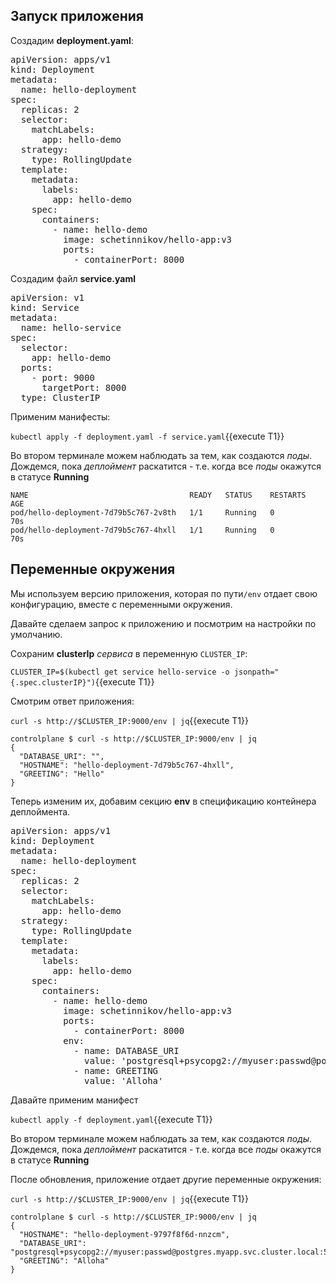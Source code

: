 ## Запуск приложения

Создадим **deployment.yaml**: 

<pre class="file" data-filename="./deployment.yaml" data-target="replace">
apiVersion: apps/v1
kind: Deployment
metadata:
  name: hello-deployment
spec:
  replicas: 2
  selector:
    matchLabels:
      app: hello-demo
  strategy:
    type: RollingUpdate
  template:
    metadata:
      labels:
        app: hello-demo
    spec:
      containers:
        - name: hello-demo
          image: schetinnikov/hello-app:v3
          ports:
            - containerPort: 8000
</pre>

Создадим файл **service.yaml**

<pre class="file" data-filename="./service.yaml" data-target="replace">
apiVersion: v1
kind: Service
metadata:
  name: hello-service
spec:
  selector:
    app: hello-demo
  ports:
    - port: 9000
      targetPort: 8000
  type: ClusterIP
</pre>

Применим манифесты:

`kubectl apply -f deployment.yaml -f service.yaml`{{execute T1}}

Во втором терминале можем наблюдать за тем, как создаются *поды*. 
Дождемся, пока *деплоймент* раскатится - т.е. когда все *поды* окажутся в статусе **Running**

```
NAME                                    READY   STATUS    RESTARTS   AGE
pod/hello-deployment-7d79b5c767-2v8th   1/1     Running   0          70s
pod/hello-deployment-7d79b5c767-4hxll   1/1     Running   0          70s
```

## Переменные окружения

Мы используем версию приложения, которая по пути`/env` отдает свою конфигурацию, вместе с переменными окружения.

Давайте сделаем запрос к приложению и посмотрим на настройки по умолчанию. 

Сохраним **clusterIp** *сервиса* в переменную `CLUSTER_IP`:

`CLUSTER_IP=$(kubectl get service hello-service -o jsonpath="{.spec.clusterIP}")`{{execute T1}}

Смотрим ответ приложения:

`curl -s http://$CLUSTER_IP:9000/env | jq`{{execute T1}}

```
controlplane $ curl -s http://$CLUSTER_IP:9000/env | jq
{
  "DATABASE_URI": "",
  "HOSTNAME": "hello-deployment-7d79b5c767-4hxll",
  "GREETING": "Hello"
}
```

Теперь изменим их, добавим секцию **env**  в спецификацию контейнера деплоймента. 

<pre class="file" data-filename="./deployment.yaml" data-target="replace">
apiVersion: apps/v1
kind: Deployment
metadata:
  name: hello-deployment
spec:
  replicas: 2
  selector:
    matchLabels:
      app: hello-demo
  strategy:
    type: RollingUpdate
  template:
    metadata:
      labels:
        app: hello-demo
    spec:
      containers:
        - name: hello-demo
          image: schetinnikov/hello-app:v3
          ports:
            - containerPort: 8000
          env:
            - name: DATABASE_URI
              value: 'postgresql+psycopg2://myuser:passwd@postgres.myapp.svc.cluster.local:5432/myapp'
            - name: GREETING
              value: 'Alloha'
</pre>


Давайте применим манифест

`kubectl apply -f deployment.yaml`{{execute T1}}

Во втором терминале можем наблюдать за тем, как создаются *поды*. 
Дождемся, пока *деплоймент* раскатится - т.е. когда все *поды* окажутся в статусе **Running**

После обновления, приложение отдает другие переменные окружения: 

`curl -s http://$CLUSTER_IP:9000/env | jq`{{execute T1}}

```
controlplane $ curl -s http://$CLUSTER_IP:9000/env | jq
{
  "HOSTNAME": "hello-deployment-9797f8f6d-nnzcm",
  "DATABASE_URI": "postgresql+psycopg2://myuser:passwd@postgres.myapp.svc.cluster.local:5432/myapp",
  "GREETING": "Alloha"
}
```